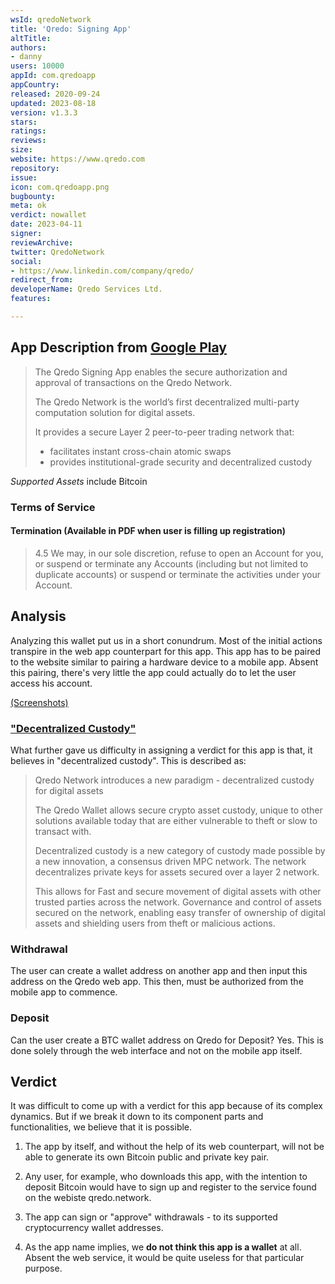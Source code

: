 ```yaml
---
wsId: qredoNetwork
title: 'Qredo: Signing App'
altTitle: 
authors:
- danny
users: 10000
appId: com.qredoapp
appCountry: 
released: 2020-09-24
updated: 2023-08-18
version: v1.3.3
stars: 
ratings: 
reviews: 
size: 
website: https://www.qredo.com
repository: 
issue: 
icon: com.qredoapp.png
bugbounty: 
meta: ok
verdict: nowallet
date: 2023-04-11
signer: 
reviewArchive: 
twitter: QredoNetwork
social:
- https://www.linkedin.com/company/qredo/
redirect_from: 
developerName: Qredo Services Ltd.
features: 

---
```


## App Description from [Google Play](https://play.google.com/store/apps/details?id=com.qredoapp) 

> The Qredo Signing App enables the secure authorization and approval of transactions on the Qredo Network.
>
> The Qredo Network is the world’s first decentralized multi-party computation solution for digital assets.
> 
> It provides a secure Layer 2 peer-to-peer trading network that:
> - facilitates instant cross-chain atomic swaps
> - provides institutional-grade security and decentralized custody

*Supported Assets* include Bitcoin

### Terms of Service 

#### Termination (Available in PDF when user is filling up registration)

> 4.5 We may, in our sole discretion, refuse to open an Account for you, or suspend or terminate any Accounts (including but not limited to duplicate accounts) or suspend or terminate the activities under your Account.

## Analysis 

Analyzing this wallet put us in a short conundrum. Most of the initial actions transpire in the web app counterpart for this app. This app has to be paired to the website similar to pairing a hardware device to a mobile app. Absent this pairing, there's very little the app could actually do to let the user access his account. 

[(Screenshots)](https://twitter.com/BitcoinWalletz/status/1645682542656516097)

### ["Decentralized Custody"](https://qredo.zendesk.com/hc/en-us/articles/4407948097169-What-is-Decentralized-Custody-)

What further gave us difficulty in assigning a verdict for this app is that, it believes in "decentralized custody". This is described as: 

> Qredo Network introduces a new paradigm - decentralized custody for digital assets
>
> The Qredo Wallet allows secure crypto asset custody, unique to other solutions available today that are either vulnerable to theft or slow to transact with.
> 
> Decentralized custody is a new category of custody made possible by a new innovation, a consensus driven MPC network. The network decentralizes private keys for assets secured over a layer 2 network.
>
> This allows for Fast and secure movement of digital assets with other trusted parties across the network. Governance and control of assets secured on the network, enabling easy transfer of ownership of digital assets and shielding users from theft or malicious actions.  

### Withdrawal 

The user can create a wallet address on another app and then input this address on the Qredo web app. This then, must be authorized from the mobile app to commence. 

### Deposit 

Can the user create a BTC wallet address on Qredo for Deposit? Yes. This is done solely through the web interface and not on the mobile app itself. 

## Verdict   

It was difficult to come up with a verdict for this app because of its complex dynamics. But if we break it down to its component parts and functionalities, we believe that it is possible. 

1. The app by itself, and without the help of its web counterpart, will not be able to generate its own Bitcoin public and private key pair. 

2. Any user, for example, who downloads this app, with the intention to deposit Bitcoin would have to sign up and register to the service found on the webiste qredo.network. 

3. The app can sign or "approve" withdrawals - to its supported cryptocurrency wallet addresses.  

4. As the app name implies, we **do not think this app is a wallet** at all. Absent the web service, it would be quite useless for that particular purpose. 